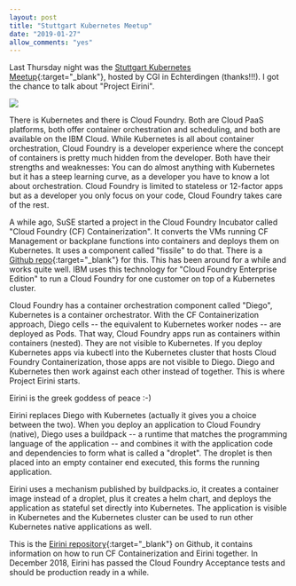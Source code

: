 ```yaml
---
layout: post
title: "Stuttgart Kubernetes Meetup"
date: "2019-01-27"
allow_comments: "yes"
---
```


Last Thursday night was the [Stuttgart Kubernetes Meetup](https://www.meetup.com/Stuttgart-Kubernetes-Meetup/events/256940404/){:target="_blank"}, hosted by CGI in Echterdingen (thanks!!!). I got the chance to talk about "Project Eirini".

![](images/Eirini-4color-dark.png)

There is Kubernetes and there is Cloud Foundry. Both are Cloud PaaS platforms, both offer container orchestration and scheduling, and both are available on the IBM Cloud. While Kubernetes is all about container orchestration, Cloud Foundry is a developer experience where the concept of containers is pretty much hidden from the developer. Both have their strengths and weaknesses: You can do almost anything with Kubernetes but it has a steep learning curve, as a developer you have to know a lot about orchestration. Cloud Foundry is limited to stateless or 12-factor apps but as a developer you only focus on your code, Cloud Foundry takes care of the rest.

A while ago, SuSE started a project in the Cloud Foundry Incubator called "Cloud Foundry (CF) Containerization". It converts the VMs running CF Management or backplane functions into containers and deploys them on Kubernetes. It uses a component called "fissile" to do that. There is a [Github repo](https://github.com/SUSE/scf){:target="_blank"} for this. This has been around for a while and works quite well. IBM uses this technology for "Cloud Foundry Enterprise Edition" to run a Cloud Foundry for one customer on top of a Kubernetes cluster.

Cloud Foundry has a container orchestration component called "Diego", Kubernetes is a container orchestrator. With the CF Containerization approach, Diego cells -- the equivalent to Kubernetes worker nodes -- are deployed as Pods. That way, Cloud Foundry apps run as containers within containers (nested). They are not visible to Kubernetes. If you deploy Kubernetes apps via kubectl into the Kubernetes cluster that hosts Cloud Foundry Containerization, those apps are not visible to Diego. Diego and Kubernetes then work against each other instead of together. This is where Project Eirini starts.

Eirini is the greek goddess of peace :-)

Eirini replaces Diego with Kubernetes (actually it gives you a choice between the two). When you deploy an application to Cloud Foundry (native), Diego uses a buildpack -- a runtime that matches the programming language of the application -- and combines it with the application code and dependencies to form what is called a "droplet". The droplet is then placed into an empty container end executed, this forms the running application.

Eirini uses a mechanism published by buildpacks.io, it creates a container image instead of a droplet, plus it creates a helm chart, and deploys the application as stateful set directly into Kubernetes. The application is visible in Kubernetes and the Kubernetes cluster can be used to run other Kubernetes native applications as well.

This is the [Eirini repository](https://github.com/cloudfoundry-incubator/eirini){:target="_blank"} on Github, it contains information on how to run CF Containerization and Eirini together. In December 2018, Eirini has passed the Cloud Foundry Acceptance tests and should be production ready in a while.
